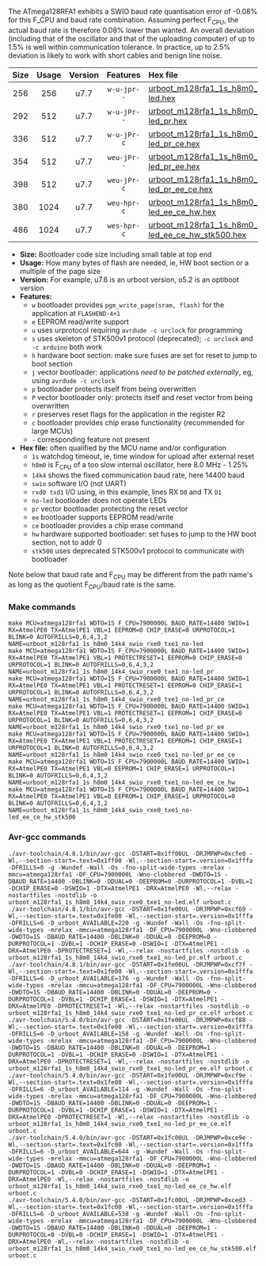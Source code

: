 The ATmega128RFA1 exhibits a SWIO baud rate quantisation error of -0.08% for this F_CPU and baud rate combination. Assuming perfect F<sub>CPU</sub>, the actual baud rate is therefore 0.08% lower than wanted. An overall deviation (including that of the oscillator and that of the uploading computer) of up to 1.5% is well within communication tolerance. In practice, up to 2.5% deviation is likely to work with short cables and benign line noise.

|Size|Usage|Version|Features|Hex file|
|:-:|:-:|:-:|:-:|:--|
|256|256|u7.7|`w-u-jpr--`|[urboot_m128rfa1_1s_h8m0_14k4_swio_rxe0_txe1_no-led.hex](https://raw.githubusercontent.com/stefanrueger/urboot.hex/main/mcus/atmega128rfa1/watchdog_1_s/internal_oscillator_h-1.25%25/%2B8m000000_hz/%2B%2B14k4_baud/uart0_rxe0_txe1/no-led/urboot_m128rfa1_1s_h8m0_14k4_swio_rxe0_txe1_no-led.hex)|
|292|512|u7.7|`w-u-jPr--`|[urboot_m128rfa1_1s_h8m0_14k4_swio_rxe0_txe1_no-led_pr.hex](https://raw.githubusercontent.com/stefanrueger/urboot.hex/main/mcus/atmega128rfa1/watchdog_1_s/internal_oscillator_h-1.25%25/%2B8m000000_hz/%2B%2B14k4_baud/uart0_rxe0_txe1/no-led/urboot_m128rfa1_1s_h8m0_14k4_swio_rxe0_txe1_no-led_pr.hex)|
|336|512|u7.7|`w-u-jPr-c`|[urboot_m128rfa1_1s_h8m0_14k4_swio_rxe0_txe1_no-led_pr_ce.hex](https://raw.githubusercontent.com/stefanrueger/urboot.hex/main/mcus/atmega128rfa1/watchdog_1_s/internal_oscillator_h-1.25%25/%2B8m000000_hz/%2B%2B14k4_baud/uart0_rxe0_txe1/no-led/urboot_m128rfa1_1s_h8m0_14k4_swio_rxe0_txe1_no-led_pr_ce.hex)|
|354|512|u7.7|`weu-jPr--`|[urboot_m128rfa1_1s_h8m0_14k4_swio_rxe0_txe1_no-led_pr_ee.hex](https://raw.githubusercontent.com/stefanrueger/urboot.hex/main/mcus/atmega128rfa1/watchdog_1_s/internal_oscillator_h-1.25%25/%2B8m000000_hz/%2B%2B14k4_baud/uart0_rxe0_txe1/no-led/urboot_m128rfa1_1s_h8m0_14k4_swio_rxe0_txe1_no-led_pr_ee.hex)|
|398|512|u7.7|`weu-jPr-c`|[urboot_m128rfa1_1s_h8m0_14k4_swio_rxe0_txe1_no-led_pr_ee_ce.hex](https://raw.githubusercontent.com/stefanrueger/urboot.hex/main/mcus/atmega128rfa1/watchdog_1_s/internal_oscillator_h-1.25%25/%2B8m000000_hz/%2B%2B14k4_baud/uart0_rxe0_txe1/no-led/urboot_m128rfa1_1s_h8m0_14k4_swio_rxe0_txe1_no-led_pr_ee_ce.hex)|
|380|1024|u7.7|`weu-hpr-c`|[urboot_m128rfa1_1s_h8m0_14k4_swio_rxe0_txe1_no-led_ee_ce_hw.hex](https://raw.githubusercontent.com/stefanrueger/urboot.hex/main/mcus/atmega128rfa1/watchdog_1_s/internal_oscillator_h-1.25%25/%2B8m000000_hz/%2B%2B14k4_baud/uart0_rxe0_txe1/no-led/urboot_m128rfa1_1s_h8m0_14k4_swio_rxe0_txe1_no-led_ee_ce_hw.hex)|
|486|1024|u7.7|`wes-hpr-c`|[urboot_m128rfa1_1s_h8m0_14k4_swio_rxe0_txe1_no-led_ee_ce_hw_stk500.hex](https://raw.githubusercontent.com/stefanrueger/urboot.hex/main/mcus/atmega128rfa1/watchdog_1_s/internal_oscillator_h-1.25%25/%2B8m000000_hz/%2B%2B14k4_baud/uart0_rxe0_txe1/no-led/urboot_m128rfa1_1s_h8m0_14k4_swio_rxe0_txe1_no-led_ee_ce_hw_stk500.hex)|

- **Size:** Bootloader code size including small table at top end
- **Usage:** How many bytes of flash are needed, ie, HW boot section or a multiple of the page size
- **Version:** For example, u7.6 is an urboot version, o5.2 is an optiboot version
- **Features:**
  + `w` bootloader provides `pgm_write_page(sram, flash)` for the application at `FLASHEND-4+1`
  + `e` EEPROM read/write support
  + `u` uses urprotocol requiring `avrdude -c urclock` for programming
  + `s` uses skeleton of STK500v1 protocol (deprecated); `-c urclock` and `-c arduino` both work
  + `h` hardware boot section: make sure fuses are set for reset to jump to boot section
  + `j` vector bootloader: applications *need to be patched externally*, eg, using `avrdude -c urclock`
  + `p` bootloader protects itself from being overwritten
  + `P` vector bootloader only: protects itself and reset vector from being overwritten
  + `r` preserves reset flags for the application in the register R2
  + `c` bootloader provides chip erase functionality (recommended for large MCUs)
  + `-` corresponding feature not present
- **Hex file:** often qualified by the MCU name and/or configuration
  + `1s` watchdog timeout, ie, time window for upload after external reset
  + `h8m0` is F<sub>CPU</sub> of a too slow internal oscillator, here 8.0 MHz - 1.25%
  + `14k4` shows the fixed communication baud rate, here 14400 baud
  + `swio` software I/O (not UART)
  + `rxd0 txd1` I/O using, in this example, lines RX `D0` and TX `D1`
  + `no-led` bootloader does not operate LEDs
  + `pr` vector bootloader protecting the reset vector
  + `ee` bootloader supports EEPROM read/write
  + `ce` bootloader provides a chip erase command
  + `hw` hardware supported bootloader: set fuses to jump to the HW boot section, not to addr 0
  + `stk500` uses deprecated STK500v1 protocol to communicate with bootloader


Note below that baud rate and F<sub>CPU</sub> may be different from the path name's as long as the quotient F<sub>CPU</sub>/baud rate is the same.

### Make commands
```
make MCU=atmega128rfa1 WDTO=1S F_CPU=7900000L BAUD_RATE=14400 SWIO=1 RX=AtmelPE0 TX=AtmelPE1 VBL=1 EEPROM=0 CHIP_ERASE=0 URPROTOCOL=1 BLINK=0 AUTOFRILLS=0,6,4,3,2 NAME=urboot_m128rfa1_1s_h8m0_14k4_swio_rxe0_txe1_no-led
make MCU=atmega128rfa1 WDTO=1S F_CPU=7900000L BAUD_RATE=14400 SWIO=1 RX=AtmelPE0 TX=AtmelPE1 VBL=1 PROTECTRESET=1 EEPROM=0 CHIP_ERASE=0 URPROTOCOL=1 BLINK=0 AUTOFRILLS=0,6,4,3,2 NAME=urboot_m128rfa1_1s_h8m0_14k4_swio_rxe0_txe1_no-led_pr
make MCU=atmega128rfa1 WDTO=1S F_CPU=7900000L BAUD_RATE=14400 SWIO=1 RX=AtmelPE0 TX=AtmelPE1 VBL=1 PROTECTRESET=1 EEPROM=0 CHIP_ERASE=1 URPROTOCOL=1 BLINK=0 AUTOFRILLS=0,6,4,3,2 NAME=urboot_m128rfa1_1s_h8m0_14k4_swio_rxe0_txe1_no-led_pr_ce
make MCU=atmega128rfa1 WDTO=1S F_CPU=7900000L BAUD_RATE=14400 SWIO=1 RX=AtmelPE0 TX=AtmelPE1 VBL=1 PROTECTRESET=1 EEPROM=1 CHIP_ERASE=0 URPROTOCOL=1 BLINK=0 AUTOFRILLS=0,6,4,3,2 NAME=urboot_m128rfa1_1s_h8m0_14k4_swio_rxe0_txe1_no-led_pr_ee
make MCU=atmega128rfa1 WDTO=1S F_CPU=7900000L BAUD_RATE=14400 SWIO=1 RX=AtmelPE0 TX=AtmelPE1 VBL=1 PROTECTRESET=1 EEPROM=1 CHIP_ERASE=1 URPROTOCOL=1 BLINK=0 AUTOFRILLS=0,6,4,3,2 NAME=urboot_m128rfa1_1s_h8m0_14k4_swio_rxe0_txe1_no-led_pr_ee_ce
make MCU=atmega128rfa1 WDTO=1S F_CPU=7900000L BAUD_RATE=14400 SWIO=1 RX=AtmelPE0 TX=AtmelPE1 VBL=0 EEPROM=1 CHIP_ERASE=1 URPROTOCOL=1 BLINK=0 AUTOFRILLS=0,6,4,3,2 NAME=urboot_m128rfa1_1s_h8m0_14k4_swio_rxe0_txe1_no-led_ee_ce_hw
make MCU=atmega128rfa1 WDTO=1S F_CPU=7900000L BAUD_RATE=14400 SWIO=1 RX=AtmelPE0 TX=AtmelPE1 VBL=0 EEPROM=1 CHIP_ERASE=1 URPROTOCOL=0 BLINK=0 AUTOFRILLS=0,6,4,3,2 NAME=urboot_m128rfa1_1s_h8m0_14k4_swio_rxe0_txe1_no-led_ee_ce_hw_stk500
```

### Avr-gcc commands
```
./avr-toolchain/4.8.1/bin/avr-gcc -DSTART=0x1ff00UL -DRJMPWP=0xcfe0 -Wl,--section-start=.text=0x1ff00 -Wl,--section-start=.version=0x1fffa -DFRILLS=0 -g -Wundef -Wall -Os -fno-split-wide-types -mrelax -mmcu=atmega128rfa1 -DF_CPU=7900000L -Wno-clobbered -DWDTO=1S -DBAUD_RATE=14400 -DBLINK=0 -DDUAL=0 -DEEPROM=0 -DURPROTOCOL=1 -DVBL=1 -DCHIP_ERASE=0 -DSWIO=1 -DTX=AtmelPE1 -DRX=AtmelPE0 -Wl,--relax -nostartfiles -nostdlib -o urboot_m128rfa1_1s_h8m0_14k4_swio_rxe0_txe1_no-led.elf urboot.c
./avr-toolchain/4.8.1/bin/avr-gcc -DSTART=0x1fe00UL -DRJMPWP=0xcf69 -Wl,--section-start=.text=0x1fe00 -Wl,--section-start=.version=0x1fffa -DFRILLS=6 -D_urboot_AVAILABLE=220 -g -Wundef -Wall -Os -fno-split-wide-types -mrelax -mmcu=atmega128rfa1 -DF_CPU=7900000L -Wno-clobbered -DWDTO=1S -DBAUD_RATE=14400 -DBLINK=0 -DDUAL=0 -DEEPROM=0 -DURPROTOCOL=1 -DVBL=1 -DCHIP_ERASE=0 -DSWIO=1 -DTX=AtmelPE1 -DRX=AtmelPE0 -DPROTECTRESET=1 -Wl,--relax -nostartfiles -nostdlib -o urboot_m128rfa1_1s_h8m0_14k4_swio_rxe0_txe1_no-led_pr.elf urboot.c
./avr-toolchain/4.8.1/bin/avr-gcc -DSTART=0x1fe00UL -DRJMPWP=0xcf7f -Wl,--section-start=.text=0x1fe00 -Wl,--section-start=.version=0x1fffa -DFRILLS=6 -D_urboot_AVAILABLE=176 -g -Wundef -Wall -Os -fno-split-wide-types -mrelax -mmcu=atmega128rfa1 -DF_CPU=7900000L -Wno-clobbered -DWDTO=1S -DBAUD_RATE=14400 -DBLINK=0 -DDUAL=0 -DEEPROM=0 -DURPROTOCOL=1 -DVBL=1 -DCHIP_ERASE=1 -DSWIO=1 -DTX=AtmelPE1 -DRX=AtmelPE0 -DPROTECTRESET=1 -Wl,--relax -nostartfiles -nostdlib -o urboot_m128rfa1_1s_h8m0_14k4_swio_rxe0_txe1_no-led_pr_ce.elf urboot.c
./avr-toolchain/5.4.0/bin/avr-gcc -DSTART=0x1fe00UL -DRJMPWP=0xcf88 -Wl,--section-start=.text=0x1fe00 -Wl,--section-start=.version=0x1fffa -DFRILLS=6 -D_urboot_AVAILABLE=158 -g -Wundef -Wall -Os -fno-split-wide-types -mrelax -mmcu=atmega128rfa1 -DF_CPU=7900000L -Wno-clobbered -DWDTO=1S -DBAUD_RATE=14400 -DBLINK=0 -DDUAL=0 -DEEPROM=1 -DURPROTOCOL=1 -DVBL=1 -DCHIP_ERASE=0 -DSWIO=1 -DTX=AtmelPE1 -DRX=AtmelPE0 -DPROTECTRESET=1 -Wl,--relax -nostartfiles -nostdlib -o urboot_m128rfa1_1s_h8m0_14k4_swio_rxe0_txe1_no-led_pr_ee.elf urboot.c
./avr-toolchain/5.4.0/bin/avr-gcc -DSTART=0x1fe00UL -DRJMPWP=0xcf9e -Wl,--section-start=.text=0x1fe00 -Wl,--section-start=.version=0x1fffa -DFRILLS=6 -D_urboot_AVAILABLE=114 -g -Wundef -Wall -Os -fno-split-wide-types -mrelax -mmcu=atmega128rfa1 -DF_CPU=7900000L -Wno-clobbered -DWDTO=1S -DBAUD_RATE=14400 -DBLINK=0 -DDUAL=0 -DEEPROM=1 -DURPROTOCOL=1 -DVBL=1 -DCHIP_ERASE=1 -DSWIO=1 -DTX=AtmelPE1 -DRX=AtmelPE0 -DPROTECTRESET=1 -Wl,--relax -nostartfiles -nostdlib -o urboot_m128rfa1_1s_h8m0_14k4_swio_rxe0_txe1_no-led_pr_ee_ce.elf urboot.c
./avr-toolchain/5.4.0/bin/avr-gcc -DSTART=0x1fc00UL -DRJMPWP=0xce9e -Wl,--section-start=.text=0x1fc00 -Wl,--section-start=.version=0x1fffa -DFRILLS=6 -D_urboot_AVAILABLE=644 -g -Wundef -Wall -Os -fno-split-wide-types -mrelax -mmcu=atmega128rfa1 -DF_CPU=7900000L -Wno-clobbered -DWDTO=1S -DBAUD_RATE=14400 -DBLINK=0 -DDUAL=0 -DEEPROM=1 -DURPROTOCOL=1 -DVBL=0 -DCHIP_ERASE=1 -DSWIO=1 -DTX=AtmelPE1 -DRX=AtmelPE0 -Wl,--relax -nostartfiles -nostdlib -o urboot_m128rfa1_1s_h8m0_14k4_swio_rxe0_txe1_no-led_ee_ce_hw.elf urboot.c
./avr-toolchain/5.4.0/bin/avr-gcc -DSTART=0x1fc00UL -DRJMPWP=0xced3 -Wl,--section-start=.text=0x1fc00 -Wl,--section-start=.version=0x1fffa -DFRILLS=6 -D_urboot_AVAILABLE=538 -g -Wundef -Wall -Os -fno-split-wide-types -mrelax -mmcu=atmega128rfa1 -DF_CPU=7900000L -Wno-clobbered -DWDTO=1S -DBAUD_RATE=14400 -DBLINK=0 -DDUAL=0 -DEEPROM=1 -DURPROTOCOL=0 -DVBL=0 -DCHIP_ERASE=1 -DSWIO=1 -DTX=AtmelPE1 -DRX=AtmelPE0 -Wl,--relax -nostartfiles -nostdlib -o urboot_m128rfa1_1s_h8m0_14k4_swio_rxe0_txe1_no-led_ee_ce_hw_stk500.elf urboot.c
```

